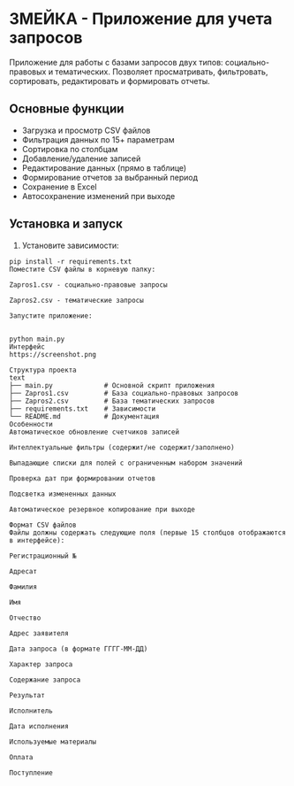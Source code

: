 # ЗМЕЙКА - Приложение для учета запросов

Приложение для работы с базами запросов двух типов: социально-правовых и тематических. Позволяет просматривать, фильтровать, сортировать, редактировать и формировать отчеты.

## Основные функции
- Загрузка и просмотр CSV файлов
- Фильтрация данных по 15+ параметрам
- Сортировка по столбцам
- Добавление/удаление записей
- Редактирование данных (прямо в таблице)
- Формирование отчетов за выбранный период
- Сохранение в Excel
- Автосохранение изменений при выходе

## Установка и запуск
1. Установите зависимости:
```
pip install -r requirements.txt
Поместите CSV файлы в корневую папку:

Zapros1.csv - социально-правовые запросы

Zapros2.csv - тематические запросы

Запустите приложение:


python main.py
Интерфейс
https://screenshot.png

Структура проекта
text
├── main.py             # Основной скрипт приложения
├── Zapros1.csv         # База социально-правовых запросов
├── Zapros2.csv         # База тематических запросов
├── requirements.txt    # Зависимости
└── README.md           # Документация
Особенности
Автоматическое обновление счетчиков записей

Интеллектуальные фильтры (содержит/не содержит/заполнено)

Выпадающие списки для полей с ограниченным набором значений

Проверка дат при формировании отчетов

Подсветка измененных данных

Автоматическое резервное копирование при выходе

Формат CSV файлов
Файлы должны содержать следующие поля (первые 15 столбцов отображаются в интерфейсе):

Регистрационный №

Адресат

Фамилия

Имя

Отчество

Адрес заявителя

Дата запроса (в формате ГГГГ-ММ-ДД)

Характер запроса

Содержание запроса

Результат

Исполнитель

Дата исполнения

Используемые материалы

Оплата

Поступление
